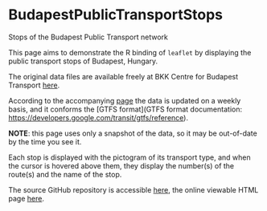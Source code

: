 # BudapestPublicTransportStops
Stops of the Budapest Public Transport network

This page aims to demonstrate the R binding of `leaflet` by displaying the public transport stops of Budapest, Hungary.

The original data files are available freely at BKK Centre for Budapest Transport [here](http://www.bkk.hu/gtfs/budapest_gtfs.zip).

According to the accompanying [page](http://www.bkk.hu/tomegkozlekedes/fejlesztoknek) the data is updated on a weekly basis,
and it conforms the [GTFS format](GTFS format documentation: https://developers.google.com/transit/gtfs/reference).

**NOTE**: this page uses only a snapshot of the data, so it may be out-of-date by the time you see it.

Each stop is displayed with the pictogram of its transport type, and when the cursor is hovered above them,
they display the number(s) of the route(s) and the name of the stop.

The source GitHub repository is accessible [here](https://github.com/gsimon75/BudapestPublicTransportStops),
the online viewable HTML page [here](https://gsimon75.github.io/BudapestPublicTransportStops).
